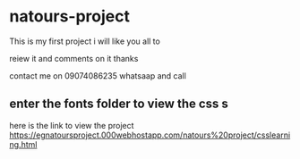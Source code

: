 # natours-project

This is my first project i will like you all to 

reiew it and comments on it thanks

contact me on 09074086235 whatsaap and call

## enter the fonts folder to view the css s
 
here is the link to view the project https://egnatoursproject.000webhostapp.com/natours%20project/csslearning.html
